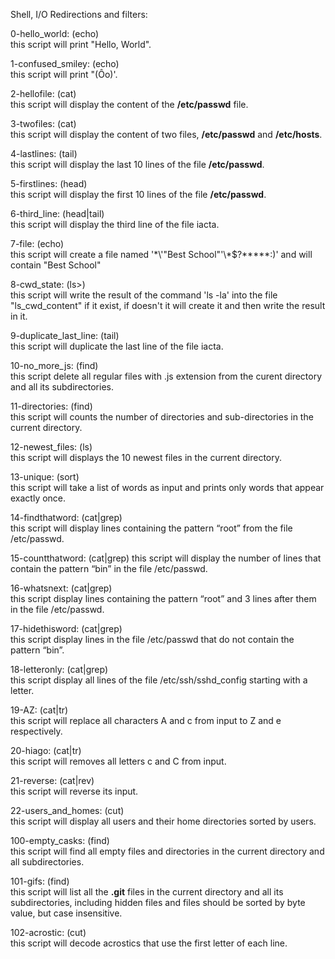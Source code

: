 Shell, I/O Redirections and filters:  

0-hello_world:  (echo)  
	this script will print "Hello, World".

1-confused_smiley:  (echo)  
	this script will print "(Ôo)'.

2-hellofile:  (cat)  
	this script will display the content of the **/etc/passwd** file.

3-twofiles:  (cat)  
	this script will display the content of two files, **/etc/passwd** and **/etc/hosts**.

4-lastlines: (tail)  
	this script will display the last 10 lines of the file **/etc/passwd**.

5-firstlines: (head)  
	this script will display the first 10 lines of the file **/etc/passwd**.

6-third_line: (head|tail)  
	this script will display the third line of the file iacta.

7-file: (echo)  
	this script will create a file named '\*\\'"Best School"\'\\*$\?\*\*\*\*\*:)' and will contain "Best School"

8-cwd_state: (ls>)  
	this script will write the result of the command 'ls -la' into the file "ls_cwd_content" if it exist, if doesn't it will create it and then write the result in it.

9-duplicate_last_line: (tail)  
	this script will duplicate the last line of the file iacta.

10-no_more_js: (find)  
	this script delete all regular files with .js extension from the curent directory and all its subdirectories.

11-directories: (find)  
	this script will counts the number of directories and sub-directories in the current directory.

12-newest_files: (ls)  
	this script will displays the 10 newest files in the current directory.

13-unique: (sort)  
	this script will take a list of words as input and prints only words that appear exactly once.

14-findthatword: (cat|grep)  
	this script will display lines containing the pattern “root” from the file /etc/passwd.

15-countthatword: (cat|grep)
	this script will display the number of lines that contain the pattern “bin” in the file /etc/passwd.

16-whatsnext: (cat|grep)  
	this script display lines containing the pattern “root” and 3 lines after them in the file /etc/passwd.

17-hidethisword: (cat|grep)  
	this script display lines in the file /etc/passwd that do not contain the pattern “bin”.

18-letteronly: (cat|grep)  
	this script display all lines of the file /etc/ssh/sshd_config starting with a letter.

19-AZ: (cat|tr)  
	this script will replace all characters A and c from input to Z and e respectively.

20-hiago: (cat|tr)  
	this script will removes all letters c and C from input.

21-reverse: (cat|rev)  
	this script will reverse its input.

22-users_and_homes: (cut)  
	this script will display all users and their home directories sorted by users.

100-empty_casks: (find)  
	this script will find all empty files and directories in the current directory and all subdirectories.

101-gifs: (find)  
	this script will list all the **.git** files in the current directory and all its subdirectories, including hidden files and files should be sorted by byte value, but case insensitive.

102-acrostic: (cut)  
	this script will decode acrostics that use the first letter of each line.
